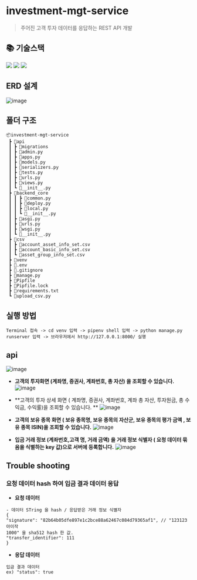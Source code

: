 # investment-mgt-service

> 주어진 고객 투자 데이터를 응답하는 REST API 개발


## 📚 기술스택
<img src="https://img.shields.io/badge/python-3776AB?style=for-the-badge&logo=python&logoColor=white"> <img src="https://img.shields.io/badge/django-092E20?style=for-the-badge&logo=django&logoColor=white"> <img src="https://img.shields.io/badge/mysql-4479A1?style=for-the-badge&logo=mysql&logoColor=white"> 


## ERD 설계
![image](https://user-images.githubusercontent.com/99165573/194735301-7936fab2-c46c-4da1-83a5-30c9bf43be29.png)


## 폴더 구조
```
📦investment-mgt-service
 ┣ 📂api
 ┃ ┣ 📂migrations
 ┃ ┣ 📜admin.py
 ┃ ┣ 📜apps.py
 ┃ ┣ 📜models.py
 ┃ ┣ 📜serializers.py
 ┃ ┣ 📜tests.py
 ┃ ┣ 📜urls.py
 ┃ ┣ 📜views.py
 ┃ ┗ 📜__init__.py
 ┣ 📂backend_core
 ┃ ┃ ┣ 📜common.py
 ┃ ┃ ┣ 📜deploy.py
 ┃ ┃ ┣ 📜local.py
 ┃ ┃ ┗ 📜__init__.py
 ┃ ┣ 📜asgi.py
 ┃ ┣ 📜urls.py
 ┃ ┣ 📜wsgi.py
 ┃ ┗ 📜__init__.py
 ┣ 📂csv
 ┃ ┣ 📜account_asset_info_set.csv
 ┃ ┣ 📜account_basic_info_set.csv
 ┃ ┗ 📜asset_group_info_set.csv
 ┣ 📂venv
 ┣ 📜.env
 ┣ 📜.gitignore
 ┣ 📜manage.py
 ┣ 📜Pipfile
 ┣ 📜Pipfile.lock
 ┣ 📜requirements.txt
 ┗ 📜upload_csv.py
 ```
 
## 실행 방법
 ```
Terminal 접속 -> cd venv 입력 -> pipenv shell 입력 -> python manage.py runserver 입력 -> 브라우저에서 http://127.0.0.1:8000/ 실행
```
 
 
## api

![image](https://user-images.githubusercontent.com/99165573/194735665-d45b771f-07be-49ec-8489-537ad98232a3.png)



- **고객의 투자화면 (계좌명, 증권사, 계좌번호, 총 자산) 을 조회할 수 있습니다.**
![image](https://user-images.githubusercontent.com/99165573/194735855-efdb2797-c298-4dae-a08a-09ec962297c0.png)<br>

- **고객의 투자 상세 화면 ( 계좌명, 증권사, 계좌번호, 계좌 총 자산, 투자원금, 총 수익금, 수익률)을 조회할 수 있습니다. **
![image](https://user-images.githubusercontent.com/99165573/194736017-52fdfd30-fd3b-45c1-9aea-5cee9e1b21ec.png)<br>

- **고객의 보유 종목 화면 ( 보유 종목명, 보유 종목의 자산군, 보유 종목의 평가 금액 , 보유 종목 ISIN)을 조회할 수 있습니다.**
![image](https://user-images.githubusercontent.com/99165573/194736075-56e7d66d-8de5-43b9-b77d-64598fd0f43e.png)<br>

- **입금 거래 정보 (계좌번호,고객 명, 거래 금액) 을 거래 정보 식별자 ( 요청 데이터 묶음을 식별하는 key 값)으로 서버에 등록합니다.**
![image](https://user-images.githubusercontent.com/99165573/194736105-bb1ec9dd-f127-4e48-ba9b-b36fdc99fce2.png)<br>

## Trouble shooting

### 요청 데이터 hash 하여 입금 결과 데이터 응답 

- **요청 데이터**
```
- 데이터 STring 을 hash / 응답받은 거래 정보 식별자
{
"signature": "82b64b05dfe897e1c2bce88a62467c084d79365af1", // "123123아이작
1000" 을 sha512 hash 한 값.
"transfer_identifier": 111
}

```

- **응답 데이터**
```
입금 결과 데이터
ex) "status": true
```
